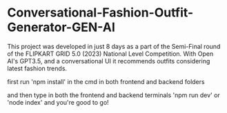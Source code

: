 # Conversational-Fashion-Outfit-Generator-GEN-AI
This project was developed in just 8 days as a part of the Semi-Final round of the FLIPKART GRID 5.0 (2023) National Level Competition. With Open AI's GPT3.5, and a conversational UI it recommends outfits considering latest fashion trends. 

first run 'npm install' in the cmd in both frontend and backend folders

and then type in both the frontend and backend terminals 'npm run dev' or 'node index' and you're good to go!
